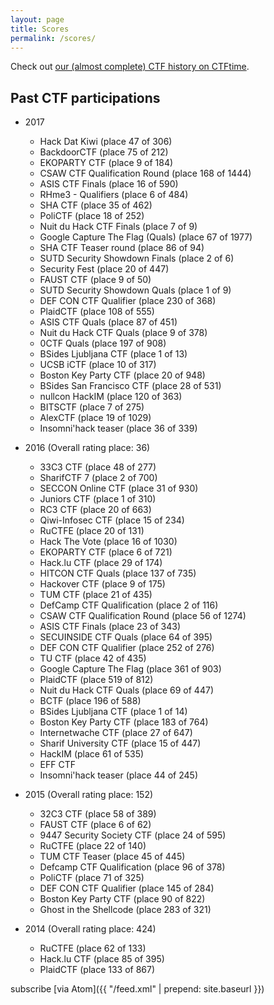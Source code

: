 ```yaml
---
layout: page
title: Scores
permalink: /scores/
---
```


Check out [our (almost complete) CTF history on CTFtime](https://ctftime.org/team/8323).


## Past CTF participations

<!-- generated using scripts/getPastCTFs.py  -->

* 2017
  <!-- place 31 (213.530 points) -->
  * Hack Dat Kiwi <span class="discreet">(place 47 of 306)</span>
  * BackdoorCTF <span class="discreet">(place 75 of 212)</span>
  <!-- place 28 (199.550 points) -->
  * EKOPARTY CTF <span class="discreet">(place 9 of 184)</span>
  * CSAW CTF Qualification Round <span class="discreet">(place 168 of 1444)</span>
  * ASIS CTF Finals <span class="discreet">(place 16 of 590)</span>
  * RHme3 - Qualifiers <span class="discreet">(place 6 of 484)</span>
  <!-- place 39 (153.723 points) -->
  * SHA CTF <span class="discreet">(place 35 of 462)</span>
  * PoliCTF <span class="discreet">(place 18 of 252)</span>
  * Nuit du Hack CTF Finals <span class="discreet">(place 7 of 9)</span>
  <!-- place 36 (152.323 points) -->
  * Google Capture The Flag (Quals) <span class="discreet">(place 67 of 1977)</span>
  * SHA CTF Teaser round <span class="discreet">(place 86 of 94)</span>
  * SUTD Security Showdown Finals <span class="discreet">(place 2 of 6)</span>
  * Security Fest <span class="discreet">(place 20 of 447)</span>
  <!-- place 40 (135.219 points), (before FAUST voting completed) -->
  * FAUST CTF <span class="discreet">(place 9 of 50)</span>
  * SUTD Security Showdown Quals <span class="discreet">(place 1 of 9)</span>
  <!-- place 37 (135.219 points) -->
  * DEF CON CTF Qualifier <span class="discreet">(place 230 of 368)</span>
  * PlaidCTF <span class="discreet">(place 108 of 555)</span>
  * ASIS CTF Quals <span class="discreet">(place 87 of 451)</span>
  * Nuit du Hack CTF Quals <span class="discreet">(place 9 of 378)</span>
  * 0CTF  Quals <span class="discreet">(place 197 of 908)</span>
  * BSides Ljubljana CTF <span class="discreet">(place 1 of 13)</span>
  * UCSB iCTF <span class="discreet">(place 10 of 317)</span>
  <!-- place 17 (78.738 points) -->
  * Boston Key Party CTF <span class="discreet">(place 20 of 948)</span>
  * BSides San Francisco CTF <span class="discreet">(place 28 of 531)</span>
  * nullcon HackIM <span class="discreet">(place 120 of 363)</span>
  * BITSCTF <span class="discreet">(place 7 of 275)</span>
  * AlexCTF <span class="discreet">(place 19 of 1029)</span>
  * Insomni'hack teaser <span class="discreet">(place 36 of 339)</span>

* 2016 (Overall rating place: 36)
  <!-- place 36 (333.244 points) -->
  * 33C3 CTF <span class="discreet">(place 48 of 277)</span>
  <!-- place 38 (293.092 points) -->
  * SharifCTF 7 <span class="discreet">(place 2 of 700)</span>
  * SECCON Online CTF <span class="discreet">(place 31 of 930)</span>
  <!-- place 47 (246.418 points) -->
  * Juniors CTF <span class="discreet">(place 1 of 310)</span>
  * RC3 CTF <span class="discreet">(place 20 of 663)</span>
  <!-- place 49 (233.160 points) -->
  * Qiwi-Infosec CTF <span class="discreet">(place 15 of 234)</span>
  <!-- place 51 (224.200 points) -->
  * RuCTFE <span class="discreet">(place 20 of 131)</span>
  <!-- place 51 (209.993 points) -->
  * Hack The Vote <span class="discreet">(place 16 of 1030)</span>
  <!-- place 53 (198.005 points) -->
  * EKOPARTY CTF <span class="discreet">(place 6 of 721)</span>
  * Hack.lu CTF <span class="discreet">(place 29 of 174)</span>
  * HITCON CTF  Quals <span class="discreet">(place 137 of 735)</span>
  * Hackover CTF <span class="discreet">(place 9 of 175)</span>
  * TUM CTF <span class="discreet">(place 21 of 435)</span>
  * DefCamp CTF Qualification <span class="discreet">(place 2 of 116)</span>
  * CSAW CTF Qualification Round <span class="discreet">(place 56 of 1274)</span>
  * ASIS CTF Finals <span class="discreet">(place 23 of 343)</span>
  * SECUINSIDE CTF Quals <span class="discreet">(place 64 of 395)</span>
  * DEF CON CTF Qualifier <span class="discreet">(place 252 of 276)</span>
  * TU CTF <span class="discreet">(place 42 of 435)</span>
  * Google Capture The Flag <span class="discreet">(place 361 of 903)</span>
  * PlaidCTF <span class="discreet">(place 519 of 812)</span>
  * Nuit du Hack CTF Quals <span class="discreet">(place 69 of 447)</span>
  * BCTF <span class="discreet">(place 196 of 588)</span>
  * BSides Ljubljana CTF <span class="discreet">(place 1 of 14)</span>
  * Boston Key Party CTF <span class="discreet">(place 183 of 764)</span>
  * Internetwache CTF <span class="discreet">(place 27 of 647)</span>
  * Sharif University CTF <span class="discreet">(place 15 of 447)</span>
  * HackIM  <span class="discreet">(place 61 of 535)</span>
  * EFF CTF
  * Insomni'hack teaser <span class="discreet">(place 44 of 245)</span>

* 2015 (Overall rating place: 152)
  <!-- place 152 (73.994 points) -->
  * 32C3 CTF <span class="discreet">(place 58 of 389)</span>
  * FAUST CTF <span class="discreet">(place 6 of 62)</span>
  * 9447 Security Society CTF <span class="discreet">(place 24 of 595)</span>
  * RuCTFE <span class="discreet">(place 22 of 140)</span>
  * TUM CTF Teaser <span class="discreet">(place 45 of 445)</span>
  * Defcamp CTF Qualification <span class="discreet">(place 96 of 378)</span>
  * PoliCTF <span class="discreet">(place 71 of 325)</span>
  * DEF CON CTF Qualifier <span class="discreet">(place 145 of 284)</span>
  * Boston Key Party CTF <span class="discreet">(place 90 of 822)</span>
  * Ghost in the Shellcode <span class="discreet">(place 283 of 321)</span>

* 2014 (Overall rating place: 424)
  <!-- place 424 (22.027 points) -->
  * RuCTFE <span class="discreet">(place 62 of 133)</span>
  * Hack.lu CTF <span class="discreet">(place 85 of 395)</span>
  * PlaidCTF <span class="discreet">(place 133 of 867)</span>


subscribe [via Atom]({{ "/feed.xml" | prepend: site.baseurl }})
